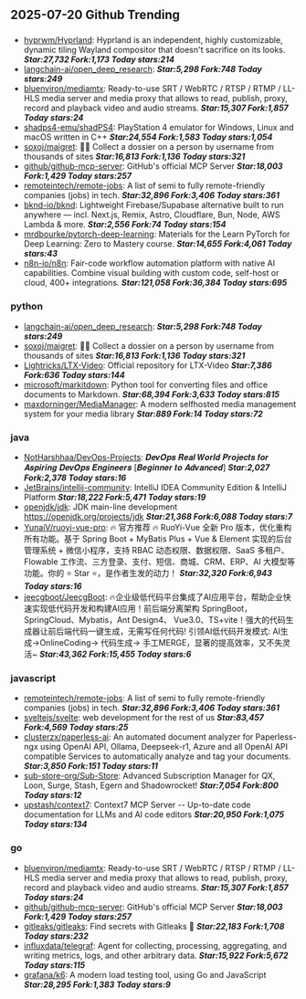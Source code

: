 ## 2025-07-20 Github Trending

### 
* [hyprwm/Hyprland](https://github.com/hyprwm/Hyprland): Hyprland is an independent, highly customizable, dynamic tiling Wayland compositor that doesn't sacrifice on its looks. ***Star:27,732 Fork:1,173 Today stars:214***
* [langchain-ai/open_deep_research](https://github.com/langchain-ai/open_deep_research):  ***Star:5,298 Fork:748 Today stars:249***
* [bluenviron/mediamtx](https://github.com/bluenviron/mediamtx): Ready-to-use SRT / WebRTC / RTSP / RTMP / LL-HLS media server and media proxy that allows to read, publish, proxy, record and playback video and audio streams. ***Star:15,307 Fork:1,857 Today stars:24***
* [shadps4-emu/shadPS4](https://github.com/shadps4-emu/shadPS4): PlayStation 4 emulator for Windows, Linux and macOS written in C++ ***Star:24,554 Fork:1,583 Today stars:1,054***
* [soxoj/maigret](https://github.com/soxoj/maigret): 🕵️‍♂️ Collect a dossier on a person by username from thousands of sites ***Star:16,813 Fork:1,136 Today stars:321***
* [github/github-mcp-server](https://github.com/github/github-mcp-server): GitHub's official MCP Server ***Star:18,003 Fork:1,429 Today stars:257***
* [remoteintech/remote-jobs](https://github.com/remoteintech/remote-jobs): A list of semi to fully remote-friendly companies (jobs) in tech. ***Star:32,896 Fork:3,406 Today stars:361***
* [bknd-io/bknd](https://github.com/bknd-io/bknd): Lightweight Firebase/Supabase alternative built to run anywhere — incl. Next.js, Remix, Astro, Cloudflare, Bun, Node, AWS Lambda & more. ***Star:2,556 Fork:74 Today stars:154***
* [mrdbourke/pytorch-deep-learning](https://github.com/mrdbourke/pytorch-deep-learning): Materials for the Learn PyTorch for Deep Learning: Zero to Mastery course. ***Star:14,655 Fork:4,061 Today stars:43***
* [n8n-io/n8n](https://github.com/n8n-io/n8n): Fair-code workflow automation platform with native AI capabilities. Combine visual building with custom code, self-host or cloud, 400+ integrations. ***Star:121,058 Fork:36,384 Today stars:695***

### python
* [langchain-ai/open_deep_research](https://github.com/langchain-ai/open_deep_research):  ***Star:5,298 Fork:748 Today stars:249***
* [soxoj/maigret](https://github.com/soxoj/maigret): 🕵️‍♂️ Collect a dossier on a person by username from thousands of sites ***Star:16,813 Fork:1,136 Today stars:321***
* [Lightricks/LTX-Video](https://github.com/Lightricks/LTX-Video): Official repository for LTX-Video ***Star:7,386 Fork:636 Today stars:144***
* [microsoft/markitdown](https://github.com/microsoft/markitdown): Python tool for converting files and office documents to Markdown. ***Star:68,394 Fork:3,633 Today stars:815***
* [maxdorninger/MediaManager](https://github.com/maxdorninger/MediaManager): A modern selfhosted media management system for your media library ***Star:889 Fork:14 Today stars:72***

### java
* [NotHarshhaa/DevOps-Projects](https://github.com/NotHarshhaa/DevOps-Projects): 𝑫𝒆𝒗𝑶𝒑𝒔 𝑹𝒆𝒂𝒍 𝑾𝒐𝒓𝒍𝒅 𝑷𝒓𝒐𝒋𝒆𝒄𝒕𝒔 𝒇𝒐𝒓 𝑨𝒔𝒑𝒊𝒓𝒊𝒏𝒈 𝑫𝒆𝒗𝑶𝒑𝒔 𝑬𝒏𝒈𝒊𝒏𝒆𝒆𝒓𝒔 [𝑩𝒆𝒈𝒊𝒏𝒏𝒆𝒓 𝒕𝒐 𝑨𝒅𝒗𝒂𝒏𝒄𝒆𝒅] ***Star:2,027 Fork:2,378 Today stars:16***
* [JetBrains/intellij-community](https://github.com/JetBrains/intellij-community): IntelliJ IDEA Community Edition & IntelliJ Platform ***Star:18,222 Fork:5,471 Today stars:19***
* [openjdk/jdk](https://github.com/openjdk/jdk): JDK main-line development https://openjdk.org/projects/jdk ***Star:21,368 Fork:6,088 Today stars:7***
* [YunaiV/ruoyi-vue-pro](https://github.com/YunaiV/ruoyi-vue-pro): 🔥 官方推荐 🔥 RuoYi-Vue 全新 Pro 版本，优化重构所有功能。基于 Spring Boot + MyBatis Plus + Vue & Element 实现的后台管理系统 + 微信小程序，支持 RBAC 动态权限、数据权限、SaaS 多租户、Flowable 工作流、三方登录、支付、短信、商城、CRM、ERP、AI 大模型等功能。你的 ⭐️ Star ⭐️，是作者生发的动力！ ***Star:32,320 Fork:6,943 Today stars:16***
* [jeecgboot/JeecgBoot](https://github.com/jeecgboot/JeecgBoot): 🔥企业级低代码平台集成了AI应用平台，帮助企业快速实现低代码开发和构建AI应用！前后端分离架构 SpringBoot，SpringCloud、Mybatis，Ant Design4、 Vue3.0、TS+vite！强大的代码生成器让前后端代码一键生成，无需写任何代码! 引领AI低代码开发模式: AI生成->OnlineCoding-> 代码生成-> 手工MERGE，显著的提高效率，又不失灵活~ ***Star:43,362 Fork:15,455 Today stars:6***

### javascript
* [remoteintech/remote-jobs](https://github.com/remoteintech/remote-jobs): A list of semi to fully remote-friendly companies (jobs) in tech. ***Star:32,896 Fork:3,406 Today stars:361***
* [sveltejs/svelte](https://github.com/sveltejs/svelte): web development for the rest of us ***Star:83,457 Fork:4,569 Today stars:25***
* [clusterzx/paperless-ai](https://github.com/clusterzx/paperless-ai): An automated document analyzer for Paperless-ngx using OpenAI API, Ollama, Deepseek-r1, Azure and all OpenAI API compatible Services to automatically analyze and tag your documents. ***Star:3,850 Fork:151 Today stars:11***
* [sub-store-org/Sub-Store](https://github.com/sub-store-org/Sub-Store): Advanced Subscription Manager for QX, Loon, Surge, Stash, Egern and Shadowrocket! ***Star:7,054 Fork:800 Today stars:12***
* [upstash/context7](https://github.com/upstash/context7): Context7 MCP Server -- Up-to-date code documentation for LLMs and AI code editors ***Star:20,950 Fork:1,075 Today stars:134***

### go
* [bluenviron/mediamtx](https://github.com/bluenviron/mediamtx): Ready-to-use SRT / WebRTC / RTSP / RTMP / LL-HLS media server and media proxy that allows to read, publish, proxy, record and playback video and audio streams. ***Star:15,307 Fork:1,857 Today stars:24***
* [github/github-mcp-server](https://github.com/github/github-mcp-server): GitHub's official MCP Server ***Star:18,003 Fork:1,429 Today stars:257***
* [gitleaks/gitleaks](https://github.com/gitleaks/gitleaks): Find secrets with Gitleaks 🔑 ***Star:22,183 Fork:1,708 Today stars:232***
* [influxdata/telegraf](https://github.com/influxdata/telegraf): Agent for collecting, processing, aggregating, and writing metrics, logs, and other arbitrary data. ***Star:15,922 Fork:5,672 Today stars:115***
* [grafana/k6](https://github.com/grafana/k6): A modern load testing tool, using Go and JavaScript ***Star:28,295 Fork:1,383 Today stars:9***
